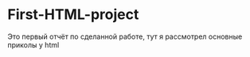 # First-HTML-project
Это первый отчёт по сделанной работе, тут я рассмотрел основные приколы у html
